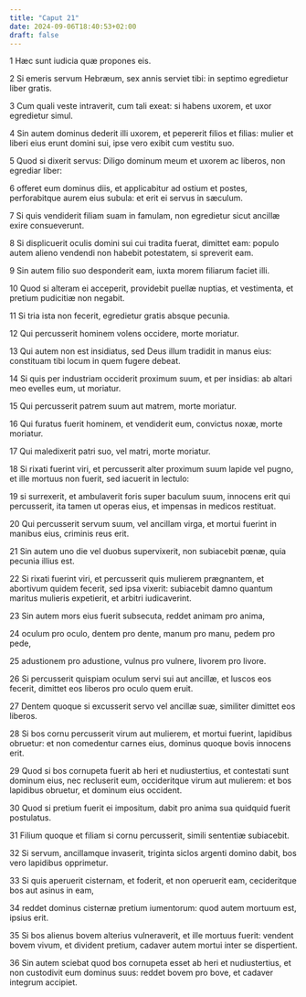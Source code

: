 ```yaml
---
title: "Caput 21"
date: 2024-09-06T18:40:53+02:00
draft: false
---
```




1 Hæc sunt iudicia quæ propones eis.

2 Si emeris servum Hebræum, sex annis serviet tibi: in septimo egredietur liber gratis.

3 Cum quali veste intraverit, cum tali exeat: si habens uxorem, et uxor egredietur simul.

4 Sin autem dominus dederit illi uxorem, et pepererit filios et filias: mulier et liberi eius erunt domini sui, ipse vero exibit cum vestitu suo.

5 Quod si dixerit servus: Diligo dominum meum et uxorem ac liberos, non egrediar liber:

6 offeret eum dominus diis, et applicabitur ad ostium et postes, perforabitque aurem eius subula: et erit ei servus in sæculum.

7 Si quis vendiderit filiam suam in famulam, non egredietur sicut ancillæ exire consueverunt.

8 Si displicuerit oculis domini sui cui tradita fuerat, dimittet eam: populo autem alieno vendendi non habebit potestatem, si spreverit eam.

9 Sin autem filio suo desponderit eam, iuxta morem filiarum faciet illi.

10 Quod si alteram ei acceperit, providebit puellæ nuptias, et vestimenta, et pretium pudicitiæ non negabit.

11 Si tria ista non fecerit, egredietur gratis absque pecunia.

12 Qui percusserit hominem volens occidere, morte moriatur.

13 Qui autem non est insidiatus, sed Deus illum tradidit in manus eius: constituam tibi locum in quem fugere debeat.

14 Si quis per industriam occiderit proximum suum, et per insidias: ab altari meo evelles eum, ut moriatur.

15 Qui percusserit patrem suum aut matrem, morte moriatur.

16 Qui furatus fuerit hominem, et vendiderit eum, convictus noxæ, morte moriatur.

17 Qui maledixerit patri suo, vel matri, morte moriatur.

18 Si rixati fuerint viri, et percusserit alter proximum suum lapide vel pugno, et ille mortuus non fuerit, sed iacuerit in lectulo:

19 si surrexerit, et ambulaverit foris super baculum suum, innocens erit qui percusserit, ita tamen ut operas eius, et impensas in medicos restituat.

20 Qui percusserit servum suum, vel ancillam virga, et mortui fuerint in manibus eius, criminis reus erit.

21 Sin autem uno die vel duobus supervixerit, non subiacebit pœnæ, quia pecunia illius est.

22 Si rixati fuerint viri, et percusserit quis mulierem prægnantem, et abortivum quidem fecerit, sed ipsa vixerit: subiacebit damno quantum maritus mulieris expetierit, et arbitri iudicaverint.

23 Sin autem mors eius fuerit subsecuta, reddet animam pro anima,

24 oculum pro oculo, dentem pro dente, manum pro manu, pedem pro pede,

25 adustionem pro adustione, vulnus pro vulnere, livorem pro livore.

26 Si percusserit quispiam oculum servi sui aut ancillæ, et luscos eos fecerit, dimittet eos liberos pro oculo quem eruit.

27 Dentem quoque si excusserit servo vel ancillæ suæ, similiter dimittet eos liberos.

28 Si bos cornu percusserit virum aut mulierem, et mortui fuerint, lapidibus obruetur: et non comedentur carnes eius, dominus quoque bovis innocens erit.

29 Quod si bos cornupeta fuerit ab heri et nudiustertius, et contestati sunt dominum eius, nec recluserit eum, occideritque virum aut mulierem: et bos lapidibus obruetur, et dominum eius occident.

30 Quod si pretium fuerit ei impositum, dabit pro anima sua quidquid fuerit postulatus.

31 Filium quoque et filiam si cornu percusserit, simili sententiæ subiacebit.

32 Si servum, ancillamque invaserit, triginta siclos argenti domino dabit, bos vero lapidibus opprimetur.

33 Si quis aperuerit cisternam, et foderit, et non operuerit eam, cecideritque bos aut asinus in eam,

34 reddet dominus cisternæ pretium iumentorum: quod autem mortuum est, ipsius erit.

35 Si bos alienus bovem alterius vulneraverit, et ille mortuus fuerit: vendent bovem vivum, et divident pretium, cadaver autem mortui inter se dispertient.

36 Sin autem sciebat quod bos cornupeta esset ab heri et nudiustertius, et non custodivit eum dominus suus: reddet bovem pro bove, et cadaver integrum accipiet.

